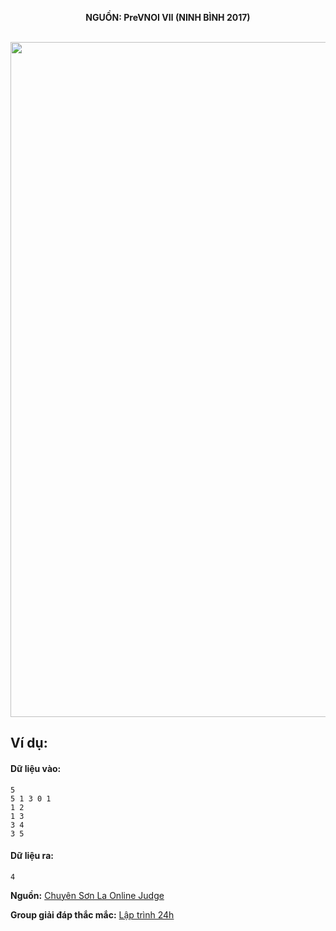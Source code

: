 **<center>NGUỒN: PreVNOI Ⅶ (NINH BÌNH 2017)</center>**
<br>

<img src="/images/problems/1062/tree.svg" width=1080px>

## Ví dụ:
#### Dữ liệu vào:
```
5
5 1 3 0 1
1 2
1 3
3 4
3 5
```

#### Dữ liệu ra:
```
4
```

**Nguồn:** [Chuyên Sơn La Online Judge](http://csloj.ddns.net/)

**Group giải đáp thắc mắc:** [Lập trình 24h](https://www.facebook.com/groups/1386904321519984)